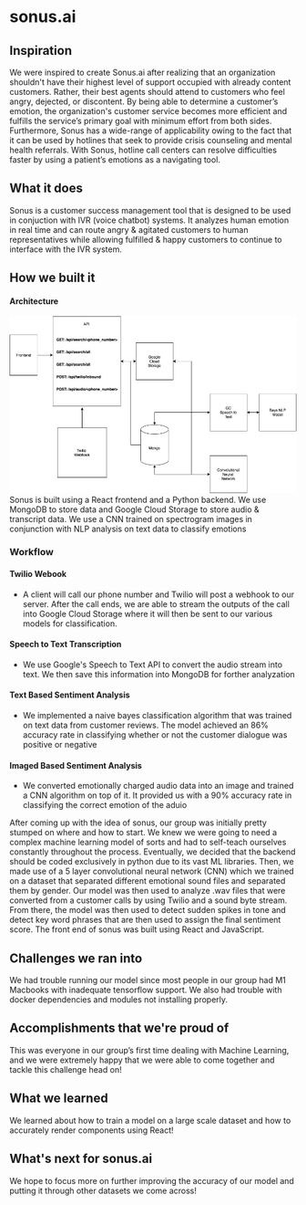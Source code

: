 # sonus.ai

## Inspiration
We were inspired to create Sonus.ai after realizing that an organization shouldn't have their highest level of support occupied with already content customers. Rather, their best agents should attend to customers who feel angry, dejected, or discontent. By being able to determine a customer’s emotion, the organization's customer service becomes more efficient and fulfills the service’s primary goal with minimum effort from both sides. Furthermore, Sonus has a wide-range of applicability owing to the fact that it can be used by hotlines that seek to provide crisis counseling and mental health referrals. With Sonus, hotline call centers can resolve difficulties faster by using a patient’s emotions as a navigating tool.

## What it does
Sonus is a customer success management tool that is designed to be used in conjuction with IVR (voice chatbot) systems. It analyzes human emotion in real time and can route angry & agitated customers to human representatives while allowing fulfilled & happy customers to continue to interface with the IVR system. 
 
## How we built it
#### Architecture
<img src="https://github.com/philipk19238/sonus.ai/blob/master/readme_data/Sonus%20Architecture.drawio.png?raw=true"/>
Sonus is built using a React frontend and a Python backend. We use MongoDB to store data and Google Cloud Storage to store audio & transcript data. We use a CNN trained on spectrogram images in conjunction with NLP analysis on text data to classify emotions

### Workflow
#### Twilio Webook
* A client will call our phone number and Twilio will post a webhook to our server. After the call ends, we are able to stream the outputs of the call into Google Cloud Storage where it will then be sent to our various models for classification.

#### Speech to Text Transcription
* We use Google's Speech to Text API to convert the audio stream into text. We then save this information into MongoDB for forther analyzation

#### Text Based Sentiment Analysis
* We implemented a naive bayes classification algorithm that was trained on text data from customer reviews. The model achieved an 86% accuracy rate in classifying whether or not the customer dialogue was positive or negative

#### Imaged Based Sentiment Analysis
* We converted emotionally charged audio data into an image and trained a CNN algorithm on top of it. It provided us with a 90% accuracy rate in classifying the correct emotion of the aduio



After coming up with the idea of sonus, our group was initially pretty stumped on where and how to start. We knew we were going to need a complex machine learning model of sorts and had to self-teach ourselves constantly throughout the process. Eventually, we decided that the backend should be coded exclusively in python due to its vast ML libraries. Then, we made use of a 5 layer convolutional neural network (CNN) which we trained on a dataset that separated different emotional sound files and separated them by gender. Our model was then used to analyze .wav files that were converted from a customer calls by using Twilio and a sound byte stream. From there, the model was then used to detect sudden spikes in tone and detect key word phrases that are then used to assign the final sentiment score. The front end of sonus was built using React and JavaScript. 

## Challenges we ran into

We had trouble running our model since most people in our group had M1 Macbooks with inadequate tensorflow support. We also had trouble with docker dependencies and modules not installing properly.

## Accomplishments that we're proud of

This was everyone in our group’s first time dealing with Machine Learning, and we were extremely happy that we were able to come together and tackle this challenge head on!

## What we learned

We learned about how to train a model on a large scale dataset and how to accurately render components using React!

## What's next for sonus.ai

We hope to focus more on further improving the accuracy of our model and putting it through other datasets we come across!
